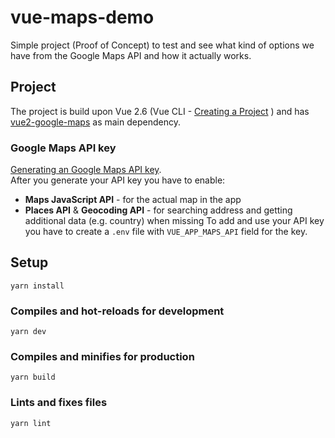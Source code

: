 # vue-maps-demo
Simple project (Proof of Concept) to test and see what kind of options we have from the Google Maps API and how it actually works.

## Project
The project is build upon Vue 2.6 (Vue CLI - [Creating a Project](https://cli.vuejs.org/guide/creating-a-project.html) ) and has [vue2-google-maps](https://github.com/xkjyeah/vue-google-maps) as main dependency.

### Google Maps API key 
[Generating an Google Maps API key](https://developers.google.com/maps/documentation/javascript/get-api-key).  
After you generate your API key you have to enable: 
- **Maps JavaScript API** - for the actual map in the app
- **Places API** & **Geocoding API** - for searching address and getting additional data (e.g. country) when missing
To add and use your API key you have to create a `.env` file with `VUE_APP_MAPS_API` field for the key.

## Setup
```
yarn install
```
### Compiles and hot-reloads for development
```
yarn dev
```
### Compiles and minifies for production
```
yarn build
```
### Lints and fixes files
```
yarn lint
```
